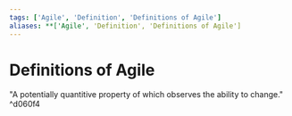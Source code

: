 ```yaml
---
tags: ['Agile', 'Definition', 'Definitions of Agile']
aliases: **['Agile', 'Definition', 'Definitions of Agile']
---
```


# Definitions of Agile
"A potentially quantitive property of which observes the ability to change." ^d060f4






